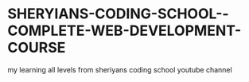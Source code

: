 # SHERYIANS-CODING-SCHOOL--COMPLETE-WEB-DEVELOPMENT-COURSE
 my learning all levels from sheriyans coding school youtube channel
